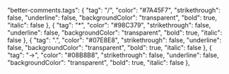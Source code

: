  "better-comments.tags":
        {
            "tag": "/",
            "color": "#7A45F7",
            "strikethrough": false,
            "underline": false,
            "backgroundColor": "transparent",
            "bold": true,
            "italic": false
        },
        {
            "tag": "*",
            "color": "#98C379",
            "strikethrough": false,
            "underline": false,
            "backgroundColor": "transparent",
            "bold": true,
            "italic": false
        },
        {
            "tag": ".",
            "color": "#07E8E8",
            "strikethrough": false,
            "underline": false,
            "backgroundColor": "transparent",
            "bold": true,
            "italic": false
        },
        {
            "tag": "->",
            "color": "#08B8B8",
            "strikethrough": false,
            "underline": false,
            "backgroundColor": "transparent",
            "bold": true,
            "italic": false
        },